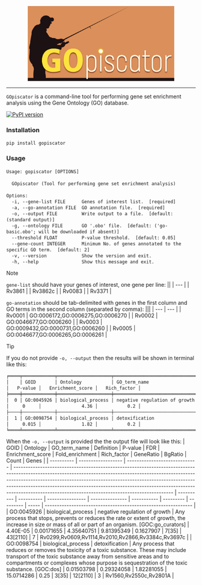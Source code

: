 <p align="center">
  <img src="https://github.com/dbespiatykh/gopiscator/blob/main/logo.png?raw=true" alt="gopiscator logo" height=200>
</p>
<hr>

`GOpiscator` is a command-line tool for performing gene set enrichment analysis using the Gene Ontology (GO) database.

[![PyPI version](https://badge.fury.io/py/gopiscator.svg)](https://badge.fury.io/py/gopiscator)
### Installation

```
pip install gopiscator
```

### Usage

```
Usage: gopiscator [OPTIONS]

  GOpiscator (Tool for performing gene set enrichment analysis)

Options:
  -i, --gene-list FILE      Genes of interest list.  [required]
  -a, --go-annotation FILE  GO annotation file.  [required]
  -o, --output FILE         Write output to a file.  [default: (standard output)]
  -g, --ontology FILE       GO '.obo' file.  [default: ('go-basic.obo'; will be downloaded if absent)]
  --threshold FLOAT         P-value threshold.  [default: 0.05]
  --gene-count INTEGER      Minimum No. of genes annotated to the specific GO term.  [default: 2]
  -v, --version             Show the version and exit.
  -h, --help                Show this message and exit.
```

> [!NOTE]
> `gene-list` should have your genes of interest, one gene per line:
> ||
>| --- |
>| Rv3861 |
>| Rv3862c |
>| Rv0083 |
>| Rv3371 |
>
> `go-annotation` should be tab-delimited with genes in the first column and GO terms in the second column (separated by comma):
> |||
>| --- | --- |
>| Rv0001 |	GO:0006172,GO:0006275,GO:0006270 |
>| Rv0002 |	GO:0046677,GO:0006260 |
>| Rv0003 |	GO:0009432,GO:0000731,GO:0006260 |
>| Rv0005 |	GO:0046677,GO:0006265,GO:0006261 |


> [!TIP]
> If you do not provide `-o, --output` then the results will be shown in terminal like this:
>```
>╒════╤════════════╤════════════════════╤═══════════════════════════════╤═══════════╤════════════════════╤═══════════════╕
>│    │ GOID       │ Ontology           │ GO_term_name                  │   P-value │   Enrichment_score │   Rich_factor │
>╞════╪════════════╪════════════════════╪═══════════════════════════════╪═══════════╪════════════════════╪═══════════════╡
>│  0 │ GO:0045926 │ biological_process │ negative regulation of growth │     0     │               4.36 │           0.2 │
>├────┼────────────┼────────────────────┼───────────────────────────────┼───────────┼────────────────────┼───────────────┤
>│  1 │ GO:0098754 │ biological_process │ detoxification                │     0.015 │               1.82 │           0.2 │
>╘════╧════════════╧════════════════════╧═══════════════════════════════╧═══════════╧════════════════════╧═══════════════╛
>```
> When the `-o, --output` is provided the the output file will look like this:
>| GOID       | Ontology           | GO_term_name                  | Definition                                                                                                                                                                                                                                                                                                                                                                                 | P-value    | FDR        | Enrichment_score | Fold_enrichment | Rich_factor | GeneRatio | BgRatio   | Count | Genes                                                         |
>| ---------- | ------------------ | ----------------------------- | ------------------------------------------------------------------------------------------------------------------------------------------------------------------------------------------------------------------------------------------------------------------------------------------------------------------------------------------------------------------------------------------ | ---------- | ---------- | ---------------- | --------------- | ----------- | --------- | --------- | ----- | ------------------------------------------------------------- |
>| GO:0045926 | biological_process | negative regulation of growth | Any process that stops, prevents or reduces the rate or extent of growth, the increase in size or mass of all or part of an organism. [GOC:go_curators]                                                                                                                                                                                                                                    | 4.40E-05   | 0.00171655 | 4.35640751       | 9.81395349      | 0.1627907   | 7[35]     | 43[2110]  | 7     | Rv0299,Rv0609,Rv1114,Rv2010,Rv2866,Rv3384c,Rv3697c            |
>| GO:0098754 | biological_process | detoxification                | Any process that reduces or removes the toxicity of a toxic substance. These may include transport of the toxic substance away from sensitive areas and to compartments or complexes whose purpose is sequestration of the toxic substance. [GOC:dos]                                                                                                                                      | 0.01503798 | 0.29324058 | 1.82281055       | 15.0714286      | 0.25        | 3[35]     | 12[2110]  | 3     | Rv1560,Rv2550c,Rv2801A                                        |
